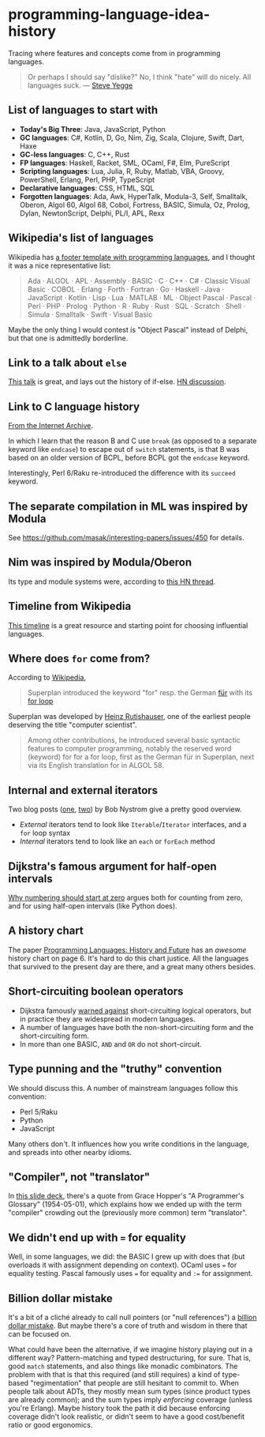 # programming-language-idea-history

Tracing where features and concepts come from in programming languages.

> Or perhaps I should say "dislike?" No, I think "hate" will do nicely. All languages suck. &mdash; [Steve Yegge](https://sites.google.com/site/steveyegge2/ancient-languages-perl)

## List of languages to start with

* **Today's Big Three**: Java, JavaScript, Python
* **GC languages**: C#, Kotlin, D, Go, Nim, Zig, Scala, Clojure, Swift, Dart, Haxe
* **GC-less languages**: C, C++, Rust
* **FP languages**: Haskell, Racket, SML, OCaml, F#, Elm, PureScript
* **Scripting languages**: Lua, Julia, R, Ruby, Matlab, VBA, Groovy, PowerShell, Erlang, Perl, PHP, TypeScript
* **Declarative languages**: CSS, HTML, SQL
* **Forgotten languages**: Ada, Awk, HyperTalk, Modula-3, Self, Smalltalk, Oberon, Algol 60, Algol 68, Cobol, Fortress, BASIC, Simula, Oz, Prolog, Dylan, NewtonScript, Delphi, PL/I, APL, Rexx

## Wikipedia's list of languages

Wikipedia has [a footer template with programming languages](https://en.wikipedia.org/wiki/Template:Programming_languages), and I thought it was a nice representative list:

> Ada · ALGOL · APL · Assembly · BASIC · C · C++ · C# · Classic Visual Basic · COBOL · Erlang · Forth · Fortran · Go · Haskell · Java · JavaScript · Kotlin · Lisp · Lua · MATLAB · ML · Object Pascal · Pascal · Perl · PHP · Prolog · Python · R · Ruby · Rust · SQL · Scratch · Shell · Simula · Smalltalk · Swift · Visual Basic

Maybe the only thing I would contest is "Object Pascal" instead of Delphi, but that one is admittedly borderline.

## Link to a talk about `else`

[This talk](https://github.com/ericfischer/if-then-else/blob/master/if-then-else.md) is great, and lays out the history of if-else. [HN discussion](https://news.ycombinator.com/item?id=25406211).

## Link to C language history

[From the Internet Archive](https://web.archive.org/web/20080724200738/http://cm.bell-labs.com/who/dmr/chist.html).

In which I learn that the reason B and C use `break` (as opposed to a separate keyword like `endcase`) to escape out of `switch` statements, is that B was based on an older version of BCPL, before BCPL got the `endcase` keyword.

Interestingly, Perl 6/Raku re-introduced the difference with its `succeed` keyword.

## The separate compilation in ML was inspired by Modula

See https://github.com/masak/interesting-papers/issues/450 for details.

## Nim was inspired by Modula/Oberon

Its type and module systems were, according to [this HN thread](https://news.ycombinator.com/item?id=26275553).

## Timeline from Wikipedia

[This timeline](https://en.wikipedia.org/wiki/Timeline_of_programming_languages) is a great resource and starting point for choosing influential languages.

## Where does `for` come from?

According to [Wikipedia](https://en.wikipedia.org/wiki/Superplan),

> Superplan introduced the keyword "for" resp. the German
> [für](https://en.wiktionary.org/wiki/f%C3%BCr#German)
> with its [for loop](https://en.wikipedia.org/wiki/For_loop)

Superplan was developed by [Heinz Rutishauser](https://en.wikipedia.org/wiki/Heinz_Rutishauser), one of the earliest people deserving the title "computer scientist".

> Among other contributions, he introduced several basic syntactic features to computer programming, notably the reserved word (keyword) for for a for loop, first as the German für in Superplan, next via its English translation for in ALGOL 58.

## Internal and external iterators

Two blog posts ([one](https://journal.stuffwithstuff.com/2013/01/13/iteration-inside-and-out/), [two](https://journal.stuffwithstuff.com/2013/02/24/iteration-inside-and-out-part-2/)) by Bob Nystrom give a pretty good overview.

* _External_ iterators tend to look like `Iterable`/`Iterator` interfaces, and a `for` loop syntax
* _Internal_ iterators tend to look like an `each` or `forEach` method

## Dijkstra's famous argument for half-open intervals

[Why numbering should start at zero](https://www.cs.utexas.edu/users/EWD/transcriptions/EWD08xx/EWD831.html) argues both for counting from zero, and for using half-open intervals (like Python does).

## A history chart

The paper [Programming Languages: History and Future](https://dl.acm.org/doi/pdf/10.1145/361454.361485) has an _awesome_ history chart on page 6.
It's hard to do this chart justice.
All the languages that survived to the present day are there, and a great many others besides.

## Short-circuiting boolean operators

* Dijkstra famously [warned against](https://www.cs.utexas.edu/users/EWD/ewd10xx/EWD1009.PDF) short-circuiting logical operators, but in practice they are widespread in modern languages.
* A number of languages have both the non-short-circuiting form and the short-circuiting form.
* In more than one BASIC, `AND` and `OR` do not short-circuit.

## Type punning and the "truthy" convention

We should discuss this. A number of mainstream languages follow this convention:

* Perl 5/Raku
* Python
* JavaScript

Many others don't.
It influences how you write conditions in the language, and spreads into other nearby idioms.

## "Compiler", not "translator"

In [this slide deck](http://www.itu.dk/~sestoft/papers/compilerhistory-diku-20140221.pdf), there's a quote from Grace Hopper's "A Programmer's Glossary" (1954-05-01), which explains how we ended up with the term "compiler" crowding out the (previously more common) term "translator".

## We didn't end up with `=` for equality

Well, in some languages, we did: the BASIC I grew up with does that (but overloads it with assignment depending on context). OCaml uses `=` for equality testing. Pascal famously uses `=` for equality and `:=` for assignment.

## Billion dollar mistake

It's a bit of a cliché already to call null pointers (or "null references") a [billion dollar mistake](https://www.youtube.com/watch?v=YYkOWzrO3xg).
But maybe there's a core of truth and wisdom in there that can be focused on.

What could have been the alternative, if we imagine history playing out in a different way?
Pattern-matching and typed destructuring, for sure. That is, good `match` statements, and also things like monadic combinators.
The problem with that is that this required (and still requires) a kind of type-based "regimentation" that people are still hesitant to commit to.
When people talk about ADTs, they mostly mean sum types (since product types are already common); and the sum types imply _enforcing_ coverage (unless you're Erlang).
Maybe history took the path it did because enforcing coverage didn't look realistic, or didn't seem to have a good cost/benefit ratio or good ergonomics.
